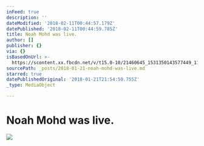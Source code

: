 ```yaml
---
inFeed: true
description: ''
dateModified: '2018-02-11T00:44:57.179Z'
datePublished: '2018-02-11T00:44:59.785Z'
title: Noah Mohd was live.
author: []
publisher: {}
via: {}
isBasedOnUrl: >-
  https://scontent.xx.fbcdn.net/v/t15.0-10/21460645_1531350143577449_1128508927676252160_n.jpg?oh=72a9b582f3f5408515f8418a4eda5313&oe=5AFB1E1F
sourcePath: _posts/2018-01-21-noah-mohd-was-live.md
starred: true
datePublishedOriginal: '2018-01-21T21:54:50.755Z'
_type: MediaObject

---
```

# Noah Mohd was live.

<article style=""><img src="https://scontent.xx.fbcdn.net/v/t15.0-10/21460645_1531350143577449_1128508927676252160_n.jpg?oh=72a9b582f3f5408515f8418a4eda5313&amp;oe=5AFB1E1F" /></article>